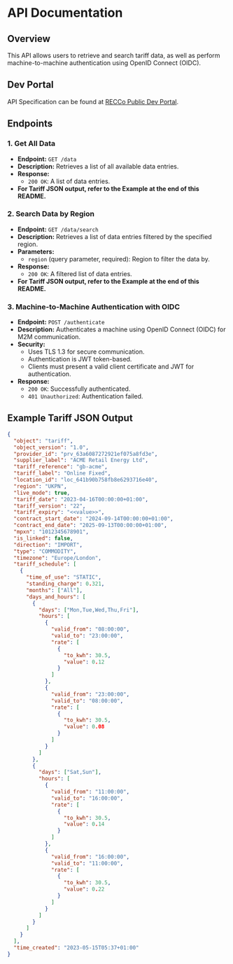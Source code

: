 # API Documentation

## Overview
This API allows users to retrieve and search tariff data, as well as perform machine-to-machine authentication using OpenID Connect (OIDC).

## Dev Portal
API Specification can be found at [RECCo Public Dev Portal](https://38db35b56c92.edge.eu.portal.konghq.com/apis/api-for-sharing-tariff-data-1-0-0/specifications/84d45b00-df1b-40d4-a322-708590da9549).

## Endpoints

### 1. Get All Data
- **Endpoint:** `GET /data`
- **Description:** Retrieves a list of all available data entries.
- **Response:**
  - `200 OK`: A list of data entries.
- **For Tariff JSON output, refer to the Example at the end of this README.**

### 2. Search Data by Region
- **Endpoint:** `GET /data/search`
- **Description:** Retrieves a list of data entries filtered by the specified region.
- **Parameters:**
  - `region` (query parameter, required): Region to filter the data by.
- **Response:**
  - `200 OK`: A filtered list of data entries.
- **For Tariff JSON output, refer to the Example at the end of this README.**

### 3. Machine-to-Machine Authentication with OIDC
- **Endpoint:** `POST /authenticate`
- **Description:** Authenticates a machine using OpenID Connect (OIDC) for M2M communication.
- **Security:**
  - Uses TLS 1.3 for secure communication.
  - Authentication is JWT token-based.
  - Clients must present a valid client certificate and JWT for authentication.
- **Response:**
  - `200 OK`: Successfully authenticated.
  - `401 Unauthorized`: Authentication failed.

<!--
## Schema

| Field (Level 0) | Field (Level 1) | Field (Level 2) | Field (Level 3) | Field (Level 4) | Type | Example | Description |
|----------------|----------------|----------------|----------------|----------------|------|---------|-------------|
| object | | | | | string | tariff | |
| object_version | | | | | string | 1.0 | |
| provider_id | | | | | string | prv_63a6087272921ef075a8fd3e | Internal ID of the provider the tariff belongs to. |
| supplier_label | | | | | string | ACME Retail Energy Ltd | |
| tariff_reference | | | | | string | gb-acme | |
| tariff_label | | | | | string | Online Fixed | |
| location_id | | | | | string | loc_641b90b758fb8e6293716e40 | Internal Location ID the tariff element is associated with. |
| region | | | | | string | UKPN | |
| live_mode | | | | | boolean | true | Value true if the object exists in live mode, false otherwise. |
| tariff_date | | | | | string | 2023-04-16T00:00:00+01:00 | |
| tariff_version | | | | | string | 22 | |
| tariff_expiry | | | | | string | <value> | |
| contract_start_date | | | | | string | 2024-09-14T00:00:00+01:00 | Indicates start date of the energy supply contract. |
| contract_end_date | | | | | string | 2025-09-13T00:00:00+01:00 | Indicates end date of the energy supply contract. |
| mpxn | | | | | string | 1012345678901 | |
| is_linked | | | | | boolean | false | Indicates if the tariff is linked to an external data source. |
| direction | | | | | string | IMPORT | Indicates direction of energy transfer (IMPORT or EXPORT). |
| the_type | | | | | string | COMMODITY | Indicates tariff type (COMMODITY or NON_COMMODITY). |
| timezone | | | | | string | Europe/London | The timezone at the location. |
| tariff schedule | | | | | object[] | | Tariff schedule object. |
| | time_of_use | | | | string | DYNAMIC | Type of time-of-use tariff (STATIC or DYNAMIC). |
| | standing_charge | | | | number | 0.321 | £ per day. |
| | months | | | | string[] | ["All"] | Months when the tariff is valid. |
| | days_and_hours | | | | object[] or null | null | null if 'time_of_use' is 'DYNAMIC'. |
| | | days | | | string[] | ["All"] | Days when schedule is valid. |
| | | hours | | | object[] | | Hours when the schedule is valid. |
| | | | valid_from | | string | 00:00:00 | Start time in HH:MM:SS format. |
| | | | valid_to | | string | 00:00:00 | End time in HH:MM:SS format. |
| | | | rate | | object[] | | Tariff rate array object. |
| | | | | to_kwh | number or null | 30.5 | Specifies up to what kWh tariff applies. |
| | | | | value | number or null | 0.12 | £ per kWh. |
| time_created | | | | | string | 2023-05-15T05:37+01:00 | Time when this tariff object was created. |
-->

## Example Tariff JSON Output
```json
{
  "object": "tariff",
  "object_version": "1.0",
  "provider_id": "prv_63a6087272921ef075a8fd3e",
  "supplier_label": "ACME Retail Energy Ltd",
  "tariff_reference": "gb-acme",
  "tariff_label": "Online Fixed",
  "location_id": "loc_641b90b758fb8e6293716e40",
  "region": "UKPN",
  "live_mode": true,
  "tariff_date": "2023-04-16T00:00:00+01:00",
  "tariff_version": "22",
  "tariff_expiry": "<<value>>",
  "contract_start_date": "2024-09-14T00:00:00+01:00",
  "contract_end_date": "2025-09-13T00:00:00+01:00",
  "mpxn": "1012345678901",
  "is_linked": false,
  "direction": "IMPORT",
  "type": "COMMODITY",
  "timezone": "Europe/London",
  "tariff_schedule": [
    {
      "time_of_use": "STATIC",
      "standing_charge": 0.321,
      "months": ["All"],
      "days_and_hours": [
        {
          "days": ["Mon,Tue,Wed,Thu,Fri"],
          "hours": [
            {
              "valid_from": "08:00:00",
              "valid_to": "23:00:00",
              "rate": [
                {
                  "to_kwh": 30.5,
                  "value": 0.12
                }
              ]
            },
            {
              "valid_from": "23:00:00",
              "valid_to": "08:00:00",
              "rate": [
                {
                  "to_kwh": 30.5,
                  "value": 0.08
                }
              ]
            }
          ]
        },
        {
          "days": ["Sat,Sun"],
          "hours": [
            {
              "valid_from": "11:00:00",
              "valid_to": "16:00:00",
              "rate": [
                {
                  "to_kwh": 30.5,
                  "value": 0.14
                }
              ]
            },
            {
              "valid_from": "16:00:00",
              "valid_to": "11:00:00",
              "rate": [
                {
                  "to_kwh": 30.5,
                  "value": 0.22
                }
              ]
            }
          ]
        }
      ]
    }
  ],
  "time_created": "2023-05-15T05:37+01:00"
}
```


